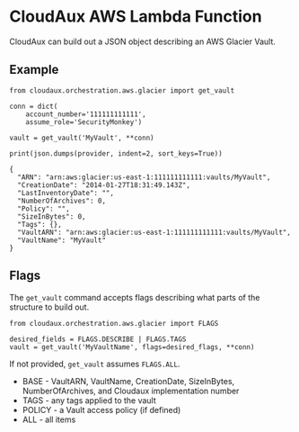 # CloudAux AWS Lambda Function

CloudAux can build out a JSON object describing an AWS Glacier Vault.

## Example

    from cloudaux.orchestration.aws.glacier import get_vault

    conn = dict(
        account_number='111111111111',
        assume_role='SecurityMonkey')

    vault = get_vault('MyVault', **conn)
    
    print(json.dumps(provider, indent=2, sort_keys=True))

    {
      "ARN": "arn:aws:glacier:us-east-1:111111111111:vaults/MyVault",
      "CreationDate": "2014-01-27T18:31:49.143Z",
      "LastInventoryDate": "",
      "NumberOfArchives": 0,
      "Policy": "",
      "SizeInBytes": 0,
      "Tags": {},
      "VaultARN": "arn:aws:glacier:us-east-1:111111111111:vaults/MyVault",
      "VaultName": "MyVault"
    }

## Flags

The `get_vault` command accepts flags describing what parts of the structure to build out.

    from cloudaux.orchestration.aws.glacier import FLAGS

    desired_fields = FLAGS.DESCRIBE | FLAGS.TAGS
    vault = get_vault('MyVaultName', flags=desired_flags, **conn)

If not provided, `get_vault` assumes `FLAGS.ALL`.

- BASE - VaultARN, VaultName, CreationDate, SizeInBytes, NumberOfArchives, and Cloudaux implementation number
- TAGS - any tags applied to the vault
- POLICY - a Vault access policy (if defined)
- ALL - all items
